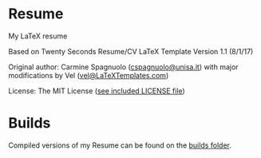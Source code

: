 # Resume
My LaTeX resume

Based on Twenty Seconds Resume/CV LaTeX Template
Version 1.1 (8/1/17)

Original author:
Carmine Spagnuolo (cspagnuolo@unisa.it) with major modifications by Vel (vel@LaTeXTemplates.com)

License:
The MIT License ([see included LICENSE file](https://github.com/AsierZunzu/resume/blob/main/LICENSE))

# Builds
Compiled versions of my Resume can be found on the [builds folder](https://github.com/AsierZunzu/resume/tree/main/builds).
